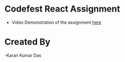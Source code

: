 # Codefest React Assignment

- Video Demonstration of the assignment [here](https://drive.google.com/drive/folders/1lR23Rh2O-E7XoUm87XQoANygCjMqYxS6?usp=sharing)


# Created By

-Karan Kumar Das

